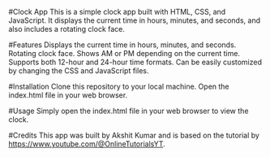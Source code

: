 #Clock App
This is a simple clock app built with HTML, CSS, and JavaScript. It displays the current time in hours, minutes, and seconds, and also includes a rotating clock face.

#Features
Displays the current time in hours, minutes, and seconds.
Rotating clock face.
Shows AM or PM depending on the current time.
Supports both 12-hour and 24-hour time formats.
Can be easily customized by changing the CSS and JavaScript files.

#Installation
Clone this repository to your local machine.
Open the index.html file in your web browser.

#Usage
Simply open the index.html file in your web browser to view the clock.

#Credits
This app was built by Akshit Kumar and is based on the tutorial by https://www.youtube.com/@OnlineTutorialsYT.
